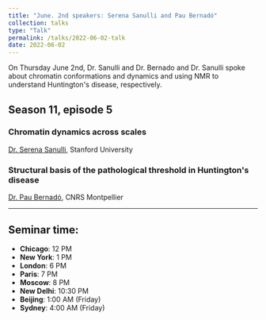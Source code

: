 ```yaml
---
title: "June. 2nd speakers: Serena Sanulli and Pau Bernadó"
collection: talks
type: "Talk"
permalink: /talks/2022-06-02-talk
date: 2022-06-02
---
```


On Thursday June 2nd, Dr. Sanulli and Dr. Bernado and Dr. Sanulli spoke about chromatin conformations and dynamics and using NMR to understand Huntington's disease, respectively. 


## Season 11, episode 5

### Chromatin dynamics across scales
[Dr. Serena Sanulli](https://sanullilab.stanford.edu/), Stanford University


### Structural basis of the pathological threshold in Huntington's disease 
[Dr. Pau Bernadó](http://www.cbs.cnrs.fr/index.php/fr/personnel?PERS=Pau%20Bernado), CNRS Montpellier

---


## Seminar time:
* **Chicago**: 12 PM
* **New York**: 1 PM
* **London**: 6 PM
* **Paris**: 7 PM
* **Moscow**: 8 PM
* **New Delhi**: 10:30 PM
* **Beijing**: 1:00 AM (Friday)
* **Sydney**: 4:00 AM (Friday)





